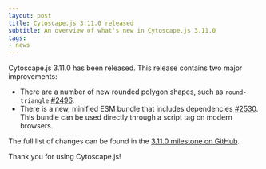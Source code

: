 ```yaml
---
layout: post
title: Cytoscape.js 3.11.0 released
subtitle: An overview of what's new in Cytoscape.js 3.11.0
tags:
- news
---
```


Cytoscape.js 3.11.0 has been released.  This release contains two major improvements:

- There are a number of new rounded polygon shapes, such as `round-triangle` [#2496](https://github.com/cytoscape/cytoscape.js/pull/2496).
- There is a new, minified ESM bundle that includes dependencies [#2530](https://github.com/cytoscape/cytoscape.js/pull/2530).  This bundle can be used directly through a script tag on modern browsers.

The full list of changes can be found in the [3.11.0 milestone on GitHub](https://github.com/cytoscape/cytoscape.js/milestone/180?closed=1).

Thank you for using Cytoscape.js!

